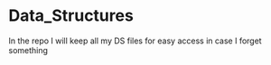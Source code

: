 # Data_Structures
In the repo I will keep all my DS files for easy access in case I forget something
